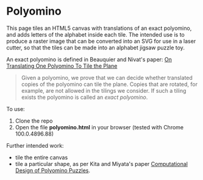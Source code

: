 # Polyomino

This page tiles an HTML5 canvas with translations of an exact polyomino, and adds letters of the alphabet inside each tile.  The intended use is to produce a raster image that can be converted into an SVG for use in a laser cutter, so that the tiles can be made into an alphabet jigsaw puzzle toy.

An exact polyomino is defined in Beauquier and Nivat's paper:
[On Translating One Polyomino To Tile the Plane](https://link.springer.com/content/pdf/10.1007/BF02574705.pdf)

> Given a polyomino, we prove that we can decide whether translated copies
> of the polyomino can tile the plane. Copies that are rotated, for example, are not
> allowed in the tilings we consider. If such a tiling exists the polyomino is called an
> *exact polyomino*. 

To use:

1. Clone the repo
2. Open the file **polyomino.html** in your browser (tested with Chrome 100.0.4896.88)

Further intended work:

* tile the entire canvas
* tile a particular shape, as per Kita and Miyata's paper [Computational Design of Polyomino Puzzles](https://naokita.xyz/projects/PolyominoPuzzles/index.html).